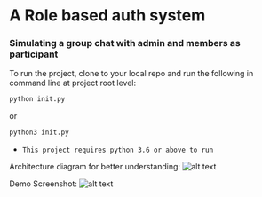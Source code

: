 # A Role based auth system
### Simulating a group chat with admin and members as participant

To run the project, clone to your local repo and run the following in command line at project root level:
```sh
python init.py
```
or
```sh
python3 init.py
```

* `This project requires python 3.6 or above to run`

Architecture diagram for better understanding:
![alt text](https://github.com/uttamsilversurfer/RBACGroupChat/raw/main/demo/bs_assgn_arch_diag.png)

Demo Screenshot:
![alt text](https://github.com/uttamsilversurfer/RBACGroupChat/raw/main/demo/RbacDemo.JPG)
